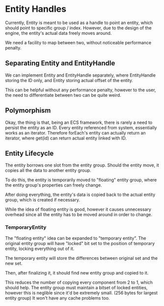 # Entity Handles
Currently, Entity is meant to be used as a handle to point an entity, which
should point to specific group / index.
However, due to the design of the engine, the entity's actual data freely moves
around.

We need a facility to map between two, without noticeable performance penalty.

## Separating Entity and EntityHandle
We can implement Entity and EntityHandle separately, where EntityHandle storing
the ID only, and Entity storing actual offset of the entity.

This can be helpful without any performance penalty, however to the user,
the need to differentiate between two can be quite weird.

## Polymorphism
Okay, the thing is that, being an ECS framework, there is rarely a need to
persist the entity as an ID. Every entity referenced from system, essentially
works as an iterator. Therefore forEach's entity can actually return an
iterator, where get(id) can return actual entity linked with ID.

## Entity Lifecycle
The entity borrows one slot from the entity group. Should the entity move, it
copies all the data to another entity group.

To do this, the entity is temporarily moved to "floating" entity group, where
the entity group's properties can freely change.

After doing everything, the entity's data is copied back to the actual entity
group, which is created if necessary.

While the idea of floating entity is good, however it causes unnecessary
overhead since all the entity has to be moved around in order to change.

### TemporaryEntity
The "floating entity" idea can be expanded to "temporary entity". The original
entity group will have "locked" bit set to the position of temporary entity,
locking everything out of it.

The temporary entity will store the differences between original set and
the new set.

Then, after finalizing it, it should find new entity group and copied to it.

This reduces the number of copying every component from 2 to 1, which should
help. The entity group must maintain a bitset of locked entities, however this
is neglible since it'd be extremely small. (256 bytes for largest entity group)
It won't have any cache problems too.
